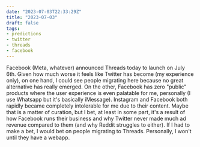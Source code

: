 ```yaml
---
date: "2023-07-03T22:33:29Z"
title: "2023-07-03"
draft: false
tags:
- predictions
- twitter
- threads
- facebook
---
```


Facebook (Meta, whatever) announced Threads today to launch on July 6th.
Given how much worse it feels like Twitter has become (my experience only), on one hand, I could see people migrating here because no great alternative has really emerged.
On the other, Facebook has zero "public" products where the user experience is even palatable for me, personally (I use Whatsapp but it's basically iMessage).
Instagram and Facebook both rapidly became completely intolerable for me due to their content.
Maybe that is a matter of curation, but I bet, at least in some part, it's a result of how Facebook runs their business and why Twitter never made much ad revenue compared to them (and why Reddit struggles to either).
If I had to make a bet, I would bet on people migrating to Threads.
Personally, I won't until they have a webapp.
